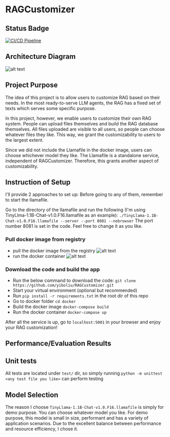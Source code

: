 # RAGCustomizer

## Status Badge

[![CI/CD Pipeline](https://github.com/yiboliu/RAGCustomizer/actions/workflows/ci_cd.yml/badge.svg)](https://github.com/yiboliu/RAGCustomizer/actions/workflows/ci_cd.yml)

## Architecture Diagram
![alt text](https://github.com/yiboliu/RAGCustomizer/blob/main/images/architecture_diagram.png?raw=true)

## Project Purpose

The idea of this project is to allow users to customize RAG based on their needs. 
In the most ready-to-serve LLM agents, the RAG has a fixed set of texts which serves some specific purpose.

In this project, however, we enable users to customize their own RAG system. People can upload files themselves and build the RAG database themselves.
All files uploaded are visible to all users, so people can choose whatever files they like. This way, we grant the customizability to users to the largest extent.

Since we did not include the Llamafile in the docker image, users can choose whichever model they like. 
The Llamafile is a standalone service, independent of RAGCustomizer. 
Therefore, this grants another aspect of customizability.

## Instruction of Setup
I'll provide 2 approaches to set up:
Before going to any of them, remember to start the llamafile. 

Go to the directory of the llamafile and run the following (I'm using TinyLlma-1.1B-Chat-v1.0.F16.llamafile as an example):
``./TinyLlama-1.1B-Chat-v1.0.F16.llamafile --server --port 8081 --nobrowser`` The port number 8081 is set in the code. Feel free to change it as you like.
### Pull docker image from registry
 - pull the docker image from the registry
![alt text](https://github.com/yiboliu/RAGCustomizer/blob/main/images/docker_pull.png?raw=true)
 - run the docker container
![alt text](https://github.com/yiboliu/RAGCustomizer/blob/main/images/docker_run.png?raw=true)

### Download the code and build the app
- Run the below command to download the code:
``git clone https://github.com/yiboliu/RAGCustomizer.git``
- Start your virtual environment (optional but recommended)
- Run ``pip install -r requirements.txt`` in the root dir of this repo
- Go to docker folder ``cd docker``
- Build the docker image ``docker-compose build``
- Run the docker container ``docker-compose up``

After all the service is up, go to ``localhost:5001`` in your browser and enjoy your RAG customization!
## Performance/Evaluation Results

## Unit tests
All tests are located under `test/` dir, so simply running ``python -m unittest <any test file you like>`` can perform testing

## Model Selection
The reason I choose `TinyLlama-1.1B-Chat-v1.0.F16.llamafile` is simply for demo purpose. You can choose whatever model you like. 
For demo purpose, this model is small in size, performant and has a variety of application scenarios. 
Due to the excellent balance between performance and resource efficiency, I chose it. 